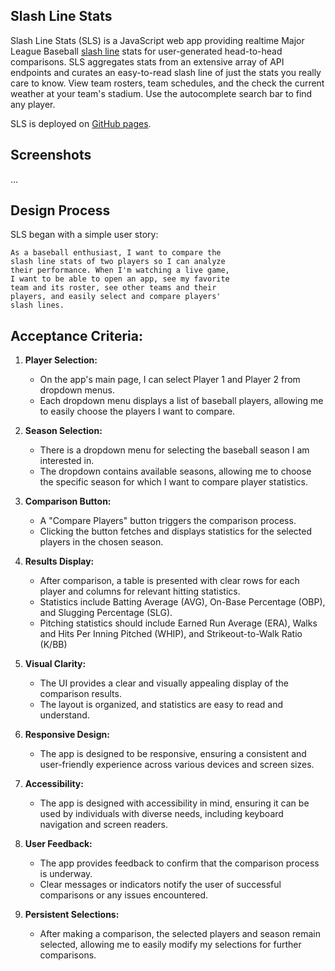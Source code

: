 ## Slash Line Stats

Slash Line Stats (SLS) is a JavaScript web app providing realtime Major League Baseball [slash line](https://www.mlb.com/glossary/miscellaneous/slash-line) stats for user-generated head-to-head comparisons. SLS aggregates stats from an extensive array of API endpoints and curates an easy-to-read slash line of just the stats you really care to know. View team rosters, team schedules, and the check the current weather at your team's stadium. Use the autocomplete search bar to find any player.
 
SLS is deployed on [GitHub pages](https://elindstr.github.io/slash-line-stats/).

## Screenshots

...

## Design Process

SLS began with a simple user story:

```
As a baseball enthusiast, I want to compare the
slash line stats of two players so I can analyze
their performance. When I'm watching a live game,
I want to be able to open an app, see my favorite
team and its roster, see other teams and their
players, and easily select and compare players' 
slash lines. 
```

## Acceptance Criteria:

1. **Player Selection:**
   - On the app's main page, I can select Player 1 and Player 2 from dropdown menus.
   - Each dropdown menu displays a list of baseball players, allowing me to easily choose the players I want to compare.

2. **Season Selection:**
   - There is a dropdown menu for selecting the baseball season I am interested in.
   - The dropdown contains available seasons, allowing me to choose the specific season for which I want to compare player statistics.

3. **Comparison Button:**
   - A "Compare Players" button triggers the comparison process.
   - Clicking the button fetches and displays statistics for the selected players in the chosen season.

4. **Results Display:**
   - After comparison, a table is presented with clear rows for each player and columns for relevant hitting statistics.
   - Statistics include Batting Average (AVG), On-Base Percentage (OBP), and Slugging Percentage (SLG).
   - Pitching statistics should include Earned Run Average (ERA), Walks and Hits Per Inning Pitched (WHIP), and Strikeout-to-Walk Ratio (K/BB)

5. **Visual Clarity:**
   - The UI provides a clear and visually appealing display of the comparison results.
   - The layout is organized, and statistics are easy to read and understand.

6. **Responsive Design:**
   - The app is designed to be responsive, ensuring a consistent and user-friendly experience across various devices and screen sizes.

8. **Accessibility:**
   - The app is designed with accessibility in mind, ensuring it can be used by individuals with diverse needs, including keyboard navigation and screen readers.

9. **User Feedback:**
   - The app provides feedback to confirm that the comparison process is underway.
   - Clear messages or indicators notify the user of successful comparisons or any issues encountered.

10. **Persistent Selections:**
    - After making a comparison, the selected players and season remain selected, allowing me to easily modify my selections for further comparisons.

